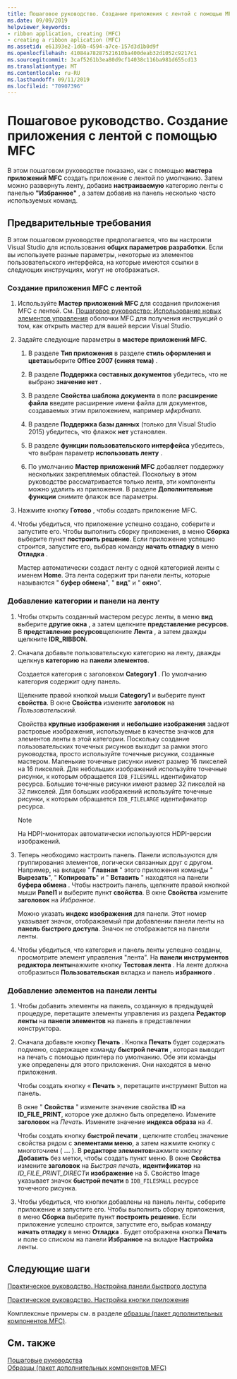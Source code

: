 ```yaml
---
title: Пошаговое руководство. Создание приложения с лентой с помощью MFC
ms.date: 09/09/2019
helpviewer_keywords:
- ribbon application, creating (MFC)
- creating a ribbon aplication (MFC)
ms.assetid: e61393e2-1d6b-4594-a7ce-157d3d1b0d9f
ms.openlocfilehash: 41084a78287521610ba400deab32d1052c9217c1
ms.sourcegitcommit: 3caf5261b3ea80d9cf14038c116ba981d655cd13
ms.translationtype: MT
ms.contentlocale: ru-RU
ms.lasthandoff: 09/11/2019
ms.locfileid: "70907396"
---
```

# <a name="walkthrough-creating-a-ribbon-application-by-using-mfc"></a>Пошаговое руководство. Создание приложения с лентой с помощью MFC

В этом пошаговом руководстве показано, как с помощью **мастера приложений MFC** создать приложение с лентой по умолчанию. Затем можно развернуть ленту, добавив **настраиваемую** категорию ленты с панелью **"Избранное"** , а затем добавив на панель несколько часто используемых команд.

## <a name="prerequisites"></a>Предварительные требования

В этом пошаговом руководстве предполагается, что вы настроили Visual Studio для использования **общих параметров разработки**. Если вы используете разные параметры, некоторые из элементов пользовательского интерфейса, на которые имеются ссылки в следующих инструкциях, могут не отображаться.

### <a name="to-create-an-mfc-application-that-has-a-ribbon"></a>Создание приложения MFC с лентой

1. Используйте **Мастер приложений MFC** для создания приложения MFC с лентой. См. [Пошаговое руководство: Использование новых элементов управления](walkthrough-using-the-new-mfc-shell-controls.md) оболочки MFC для получения инструкций о том, как открыть мастер для вашей версии Visual Studio.

1. Задайте следующие параметры в **мастере приложений MFC**.

    1. В разделе **Тип приложения** в разделе **стиль оформления и цвета**выберите **Office 2007 (синяя тема)** .

    1. В разделе **Поддержка составных документов** убедитесь, что не выбрано **значение нет** .

    1. В разделе **Свойства шаблона документа** в поле **расширение файла** введите расширение имени файла для документов, создаваемых этим приложением, например *мфкрбнапп*.

    1. В разделе **Поддержка базы данных** (только для Visual Studio 2015) убедитесь, что флажок **нет** установлен.

    1. В разделе **функции пользовательского интерфейса** убедитесь, что выбран параметр **использовать ленту** .

    1. По умолчанию **Мастер приложений MFC** добавляет поддержку нескольких закрепляемых областей. Поскольку в этом руководстве рассматривается только лента, эти компоненты можно удалить из приложения. В разделе **Дополнительные функции** снимите флажок все параметры.

1. Нажмите кнопку **Готово** , чтобы создать приложение MFC.

1. Чтобы убедиться, что приложение успешно создано, соберите и запустите его. Чтобы выполнить сборку приложения, в меню **Сборка** выберите пункт **построить решение**. Если приложение успешно строится, запустите его, выбрав команду **начать отладку** в меню **Отладка** .

    Мастер автоматически создаст ленту с одной категорией ленты с именем **Home**. Эта лента содержит три панели ленты, которые называются " **буфер обмена**", " **вид**" и " **окно**".

### <a name="to-add-a-category-and-panel-to-the-ribbon"></a>Добавление категории и панели на ленту

1. Чтобы открыть созданный мастером ресурс ленты, в меню **вид** выберите **другие окна** , а затем щелкните **представление ресурсов**. В **представление ресурсов**щелкните **Лента** , а затем дважды щелкните **IDR_RIBBON**.

1. Сначала добавьте пользовательскую категорию на ленту, дважды щелкнув **категорию** на **панели элементов**.

    Создается категория с заголовком **Category1** . По умолчанию категория содержит одну панель.

    Щелкните правой кнопкой мыши **Category1** и выберите пункт **свойства**. В окне **Свойства** измените **заголовок** на *Пользовательский*.

    Свойства **крупные изображения** и **небольшие изображения** задают растровые изображения, используемые в качестве значков для элементов ленты в этой категории. Поскольку создание пользовательских точечных рисунков выходит за рамки этого руководства, просто используйте точечные рисунки, созданные мастером. Маленькие точечные рисунки имеют размер 16 пикселей на 16 пикселей. Для небольших изображений используйте точечные рисунки, к которым обращается `IDB_FILESMALL` идентификатор ресурса. Большие точечные рисунки имеют размер 32 пикселей на 32 пикселей. Для больших изображений используйте точечные рисунки, к которым обращается `IDB_FILELARGE` идентификатор ресурса.

    > [!NOTE]
    > На HDPI-мониторах автоматически используются HDPI-версии изображений.

1. Теперь необходимо настроить панель. Панели используются для группирования элементов, логически связанных друг с другом. Например, на вкладке " **Главная** " этого приложения команды " **Вырезать**", " **Копировать**" и " **Вставить** " находятся на панели **буфера обмена** . Чтобы настроить панель, щелкните правой кнопкой мыши **Panel1** и выберите пункт **свойства**. В окне **Свойства** измените **заголовок** на *Избранное*.

    Можно указать **индекс изображения** для панели. Этот номер указывает значок, отображаемый при добавлении панели ленты на **панель быстрого доступа**. Значок не отображается на панели ленты.

1. Чтобы убедиться, что категория и панель ленты успешно созданы, просмотрите элемент управления "лента". На **панели инструментов редактора ленты**нажмите кнопку **Тестовая лента** . На ленте должна отобразиться **Пользовательская** вкладка и панель **избранного** .

### <a name="to-add-elements-to-the-ribbon-panels"></a>Добавление элементов на панели ленты

1. Чтобы добавить элементы на панель, созданную в предыдущей процедуре, перетащите элементы управления из раздела **Редактор ленты** на **панели элементов** на панель в представлении конструктора.

1. Сначала добавьте кнопку **Печать** . Кнопка **Печать** будет содержать подменю, содержащее команду **быстрой печати** , которая выводит на печать с помощью принтера по умолчанию. Обе эти команды уже определены для этого приложения. Они находятся в меню приложения.

    Чтобы создать кнопку « **Печать** », перетащите инструмент Button на панель.

    В окне " **Свойства** " измените значение свойства **ID** на **ID_FILE_PRINT**, которое уже должно быть определено. Измените **заголовок** на *Печать*. Измените значение **индекса образа** на *4*.

    Чтобы создать кнопку **быстрой печати** , щелкните столбец значение свойства рядом с **элементами меню**, а затем нажмите кнопку с многоточием ( **...** ). В **редакторе элементов**нажмите кнопку **Добавить** без метки, чтобы создать пункт меню. В окне **Свойства** измените **заголовок** на *Быстрая печать*, **идентификатор** на *ID_FILE_PRINT_DIRECT*и **изображение** на *5*. Свойство Image указывает значок **быстрой печати** в `IDB_FILESMALL` ресурсе точечного рисунка.

1. Чтобы убедиться, что кнопки добавлены на панель ленты, соберите приложение и запустите его. Чтобы выполнить сборку приложения, в меню **Сборка** выберите пункт **построить решение**. Если приложение успешно строится, запустите его, выбрав команду **начать отладку** в меню **Отладка** . Будет отображена кнопка **Печать** и поле со списком на панели **Избранное** на вкладке **Настройка** ленты.

## <a name="next-steps"></a>Следующие шаги

[Практическое руководство. Настройка панели быстрого доступа](../mfc/how-to-customize-the-quick-access-toolbar.md)

[Практическое руководство. Настройка кнопки приложения](../mfc/how-to-customize-the-application-button.md)

Комплексные примеры см. в разделе [образцы (пакет дополнительных компонентов MFC)](../overview/visual-cpp-samples.md).

## <a name="see-also"></a>См. также

[Пошаговые руководства](../mfc/walkthroughs-mfc.md)<br/>
[Образцы (пакет дополнительных компонентов MFC)](../overview/visual-cpp-samples.md)
